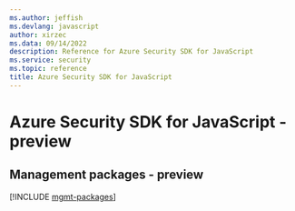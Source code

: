 ```yaml
---
ms.author: jeffish
ms.devlang: javascript
author: xirzec
ms.data: 09/14/2022
description: Reference for Azure Security SDK for JavaScript
ms.service: security
ms.topic: reference
title: Azure Security SDK for JavaScript
---
```

# Azure Security SDK for JavaScript - preview

## Management packages - preview
[!INCLUDE [mgmt-packages](security-mgmt-index.md)]